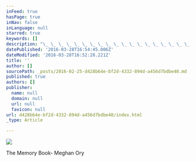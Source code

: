```yaml
---
inFeed: true
hasPage: true
inNav: false
inLanguage: null
starred: true
keywords: []
description: "\_ \_ \_ \_ \_ \_ \_ \_ \_ \_ \_ \_ \_ \_ \_ \_ \_ \_ \_ \_ \_The Memory Book- Meghan Ory"
datePublished: '2016-03-28T16:54:45.006Z'
dateModified: '2016-03-28T16:52:28.221Z'
title: ''
author: []
sourcePath: _posts/2016-02-25-d428b64e-bf2d-4332-894d-a456d7bdbe40.md
published: true
authors: []
publisher:
  name: null
  domain: null
  url: null
  favicon: null
url: d428b64e-bf2d-4332-894d-a456d7bdbe40/index.html
_type: Article

---
```

![](https://the-grid-user-content.s3-us-west-2.amazonaws.com/84c9b7d2-beb0-43c4-aa48-190cbe5caa4f.jpg)

The Memory Book- Meghan Ory
